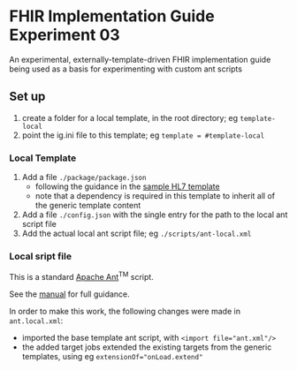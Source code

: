 # FHIR Implementation Guide Experiment 03
An experimental, externally-template-driven FHIR implementation guide being used as a basis for experimenting with custom ant scripts

## Set up
1. create a folder for a local template, in the root directory; eg `template-local`
1. point the ig.ini file to this template; eg `template = #template-local`

### Local Template
1. Add a file `./package/package.json`
    * following the guidance in the [sample HL7 template](http://build.fhir.org/ig/FHIR/ig-guidance/template.html#changing-the-custom-template)
    * note that a dependency is required in this template to inherit all of the generic template content
1. Add a file `./config.json` with the single entry for the path to the local ant script file
1. Add the actual local ant script file; eg `./scripts/ant-local.xml`

### Local sript file
This is a standard [Apache Ant](https://ant.apache.org/)<sup>TM</sup> script.

See the [manual](https://ant.apache.org/manual/) for full guidance.

In order to make this work, the following changes were made in `ant.local.xml`:
* imported the base template ant script, with `<import file="ant.xml"/>`
* the added target jobs extended the existing targets from the generic templates, using eg `extensionOf="onLoad.extend"`

